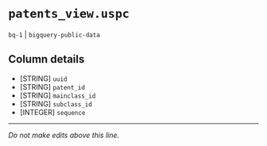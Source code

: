 # `patents_view.uspc`
`bq-1` | `bigquery-public-data`

## Column details
* [STRING]    `uuid`
* [STRING]    `patent_id`
* [STRING]    `mainclass_id`
* [STRING]    `subclass_id`
* [INTEGER]   `sequence`

-------------------------------------------------------------------------------
*Do not make edits above this line.*
